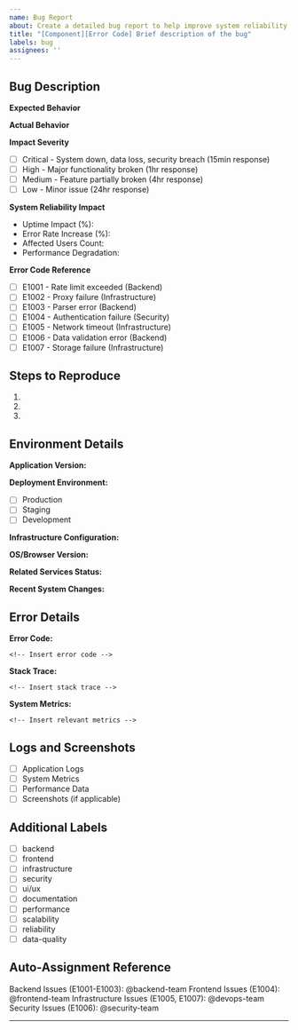```yaml
---
name: Bug Report
about: Create a detailed bug report to help improve system reliability
title: "[Component][Error Code] Brief description of the bug"
labels: bug
assignees: ''
---
```


## Bug Description
**Expected Behavior**
<!-- Describe what should happen -->

**Actual Behavior**
<!-- Describe what actually happens -->

**Impact Severity**
- [ ] Critical - System down, data loss, security breach (15min response)
- [ ] High - Major functionality broken (1hr response)
- [ ] Medium - Feature partially broken (4hr response)
- [ ] Low - Minor issue (24hr response)

**System Reliability Impact**
- Uptime Impact (%): 
- Error Rate Increase (%): 
- Affected Users Count: 
- Performance Degradation: 

**Error Code Reference**
<!-- Select the relevant error code -->
- [ ] E1001 - Rate limit exceeded (Backend)
- [ ] E1002 - Proxy failure (Infrastructure)
- [ ] E1003 - Parser error (Backend)
- [ ] E1004 - Authentication failure (Security)
- [ ] E1005 - Network timeout (Infrastructure)
- [ ] E1006 - Data validation error (Backend)
- [ ] E1007 - Storage failure (Infrastructure)

## Steps to Reproduce
1. 
2. 
3. 

## Environment Details
**Application Version:**
<!-- Specify the version number -->

**Deployment Environment:**
- [ ] Production
- [ ] Staging
- [ ] Development

**Infrastructure Configuration:**
<!-- Provide relevant infrastructure details -->

**OS/Browser Version:**
<!-- For UI-related issues -->

**Related Services Status:**
<!-- List status of dependent services -->

**Recent System Changes:**
<!-- Note any recent deployments or configuration changes -->

## Error Details
**Error Code:**
```
<!-- Insert error code -->
```

**Stack Trace:**
```
<!-- Insert stack trace -->
```

**System Metrics:**
```
<!-- Insert relevant metrics -->
```

## Logs and Screenshots
<!-- Attach the following (supported formats: txt, log, png, jpg, json, metrics) -->
- [ ] Application Logs
- [ ] System Metrics
- [ ] Performance Data
- [ ] Screenshots (if applicable)

## Additional Labels
<!-- Check all that apply -->
- [ ] backend
- [ ] frontend
- [ ] infrastructure
- [ ] security
- [ ] ui/ux
- [ ] documentation
- [ ] performance
- [ ] scalability
- [ ] reliability
- [ ] data-quality

## Auto-Assignment Reference
Backend Issues (E1001-E1003): @backend-team
Frontend Issues (E1004): @frontend-team
Infrastructure Issues (E1005, E1007): @devops-team
Security Issues (E1006): @security-team

---
<!-- 
This bug report template is designed to support the system's 99.9% uptime and <0.1% error rate goals.
Please provide as much detail as possible to ensure quick resolution.
-->